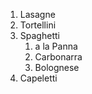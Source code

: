 1. Lasagne
2. Tortellini
3. Spaghetti
   1. a la Panna
   2. Carbonarra
   3. Bolognese
4. Capeletti
